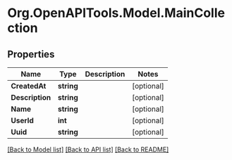 
# Org.OpenAPITools.Model.MainCollection

## Properties

Name | Type | Description | Notes
------------ | ------------- | ------------- | -------------
**CreatedAt** | **string** |  | [optional] 
**Description** | **string** |  | [optional] 
**Name** | **string** |  | [optional] 
**UserId** | **int** |  | [optional] 
**Uuid** | **string** |  | [optional] 

[[Back to Model list]](../README.md#documentation-for-models)
[[Back to API list]](../README.md#documentation-for-api-endpoints)
[[Back to README]](../README.md)

